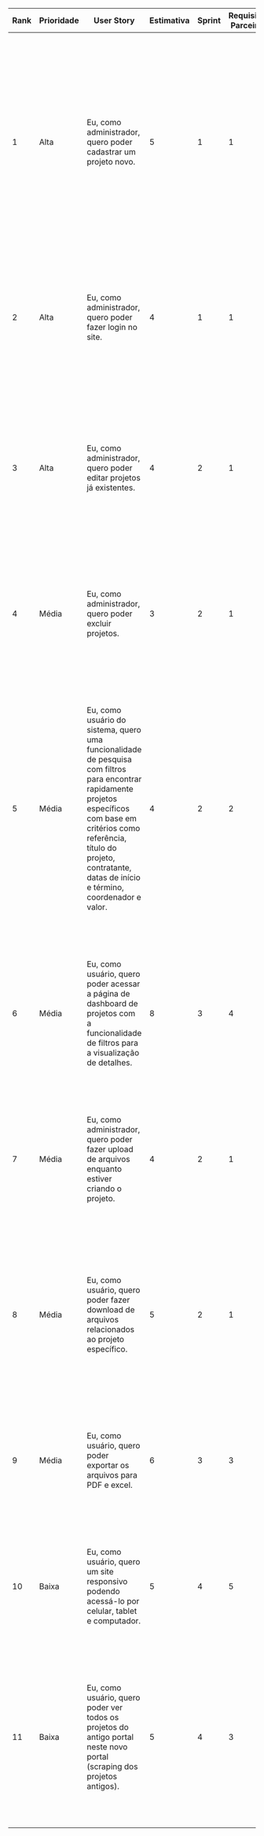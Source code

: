 | Rank | Prioridade | User Story | Estimativa | Sprint | Requisito Parceiro | DoR | DoD | Critérios de Aceitação | Tarefas de Backend | Tarefas de Frontend |
| --- | --- | --- | --- | --- | --- | --- | --- | --- | --- | --- |
| 1 | Alta | Eu, como administrador, quero poder cadastrar um projeto novo. | 5 | 1 | 1 | A definição e validação do endpoint para criação, o planejamento da interface do formulário e a clareza nos critérios de validação dos dados. | O projeto deve ser criado com todos os campos preenchidos corretamente; a validação de dados deve ocorrer no frontend e backend; os dados devem ser armazenados corretamente no banco de dados; os testes automatizados de criação de projeto devem passar. | O projeto deve ser cadastrado com nome, descrição e demais detalhes; o sistema deve exibir uma mensagem de sucesso após o cadastro; o projeto cadastrado deve aparecer na lista de projetos. | Implementar o endpoint para criação de projetos, validar os campos obrigatórios no servidor, garantir o retorno de sucesso ou erro.| Criar o formulário de cadastro de projetos, validar os campos no frontend antes de enviar, implementar feedback visual de sucesso ou erro. |
| 2 | Alta | Eu, como administrador, quero poder fazer login no site. | 4 | 1 | 1 | Requisitos de autenticação definidos; integração com o sistema de usuários clara. | O login deve funcionar corretamente; as credenciais devem ser validadas; o administrador deve ser redirecionado após o login. | O administrador deve poder fazer login com e-mail e senha; erros de login devem ser tratados; o sistema deve manter a sessão do administrador. | Implementar o endpoint de login; validar as credenciais; gerenciar a sessão do administrador. | Criar o formulário de login; implementar a validação de campos; exibir mensagens de erro adequadas. |
| 3 | Alta | Eu, como administrador, quero poder editar projetos já existentes. | 4 | 2 | 1 | Definição do fluxo de edição; validação dos dados que podem ser alterados. | Os projetos devem poder ser editados corretamente; as alterações devem ser salvas no banco de dados. | O administrador deve poder modificar todos os campos do projeto; as alterações devem ser refletidas na lista de projetos; uma mensagem de sucesso deve ser exibida após a edição. | Implementar o endpoint de edição de projetos; validar as alterações. | Criar a interface de edição; preencher os campos com as informações atuais do projeto; implementar feedback visual após a edição. |
| 4 | Média | Eu, como administrador, quero poder excluir projetos. | 3 | 2 | 1 | Processo de exclusão claramente definido; confirmação da exclusão requerida. | O projeto deve ser excluído corretamente; a lista de projetos deve ser atualizada após a exclusão. | O administrador deve ser capaz de excluir um projeto; uma mensagem de confirmação deve ser exibida; a lista deve refletir a exclusão. | Implementar o endpoint de exclusão de projetos; validar a exclusão. | Criar a interface de confirmação de exclusão; implementar feedback visual após a exclusão. |
| 5 | Média | Eu, como usuário do sistema, quero uma funcionalidade de pesquisa com filtros para encontrar rapidamente projetos específicos com base em critérios como referência, título do projeto, contratante, datas de início e término, coordenador e valor. | 4 | 2 | 2 | Mockups ou exemplos da funcionalidade de pesquisa foram discutidos e aprovados; critérios de aceitação definidos e detalhados; backend com dados de exemplo para teste. | Todos os filtros configuráveis estão disponíveis no frontend; a pesquisa retorna os resultados corretos com base nos critérios definidos; o sistema foi testado com vários cenários; documentação atualizada. | A barra de pesquisa permite entrada de texto e aplica filtros configuráveis; os filtros incluem: Referência, Título do Projeto, Contratante (opcional), Data de Início (opcional), Data de Término (opcional), Coordenador e Valor (opcional); os resultados são atualizados em tempo real. | Implementar endpoints para filtragem de dados, configurar os filtros no banco de dados, e realizar testes de unidade para os endpoints. |  Criar a interface da barra de pesquisa e filtros, implementar a atualização em tempo real dos resultados, e testar a interação do usuário com a pesquisa. |
| 6 | Média | Eu, como usuário, quero poder acessar a página de dashboard de projetos com a funcionalidade de filtros para a visualização de detalhes. | 8 | 3 | 4 | Definição da estrutura da página de dashboard; identificação dos filtros a serem implementados. | A página de dashboard deve carregar corretamente; os filtros devem aplicar-se sem erro; os detalhes dos projetos devem ser exibidos corretamente. | O usuário deve conseguir acessar a página de dashboard; todos os projetos devem ser exibidos com detalhes; a filtragem deve ser intuitiva e funcional. | Implementar o endpoint para obter dados da dashboard; garantir que os dados estejam formatados corretamente. | Criar a interface da página de dashboard; implementar os filtros; garantir que os detalhes dos projetos sejam exibidos corretamente. |
| 7 | Média | Eu, como administrador, quero poder fazer upload de arquivos enquanto estiver criando o projeto. | 4 | 2 | 1 | Processo de upload de arquivos definido; tipos de arquivos permitidos especificados. | O upload deve ocorrer sem erros; arquivos devem ser armazenados corretamente. | O administrador deve conseguir fazer upload de arquivos; uma mensagem de sucesso deve ser exibida após o upload; os arquivos devem estar acessíveis. | Implementar o endpoint de upload; validar os tipos de arquivos; armazenar os arquivos no servidor. | Criar a interface para upload de arquivos; implementar a validação de tipos de arquivo; fornecer feedback visual sobre o status do upload. |
| 8 | Média | Eu, como usuário, quero poder fazer download de arquivos relacionados ao projeto específico. | 5 | 2 | 1 | Identificação dos arquivos que podem ser baixados; confirmação de permissões de acesso. | O download deve ser feito sem erros; arquivos devem ser baixados no formato correto. | O usuário deve conseguir fazer download de arquivos relacionados; uma mensagem de sucesso deve ser exibida após o download; os arquivos devem abrir corretamente. | Implementar o endpoint de download; garantir que os arquivos estejam disponíveis para download. | Criar a interface para download de arquivos; implementar feedback visual após o download. |
| 9 | Média | Eu, como usuário, quero poder exportar os arquivos para PDF e excel. | 6 | 3 | 3 | Definição dos formatos de exportação; confirmação da estrutura dos dados para exportação. | Os arquivos devem ser exportados corretamente para os formatos especificados; a integridade dos dados deve ser mantida. | O usuário deve conseguir exportar os arquivos nos formatos desejados; uma mensagem de sucesso deve ser exibida após a exportação. | Implementar os endpoints de exportação; garantir que os dados sejam formatados corretamente para PDF e Excel. | Criar a interface para exportação de arquivos; implementar feedback visual após a exportação. |
| 10 | Baixa | Eu, como usuário, quero um site responsivo podendo acessá-lo por celular, tablet e computador. | 5 | 4 | 5 | Definição de layouts responsivos para diferentes dispositivos; especificação de tamanhos e dimensões. | O site deve ser acessível em todos os dispositivos; a experiência do usuário deve ser consistente. | O site deve se adaptar corretamente a diferentes tamanhos de tela; todos os elementos devem ser acessíveis e funcionais em dispositivos móveis. | N/A (principalmente frontend). |  Implementar CSS responsivo; testar a interface em diferentes dispositivos; otimizar o layout para smartphones e tablets. |
| 11 | Baixa | Eu, como usuário, quero poder ver todos os projetos do antigo portal neste novo portal (scraping dos projetos antigos). | 5 | 4 | 3 | Requisitos de scraping definidos; integração com o banco de dados do portal antigo clara. | O scraping deve capturar todos os projetos antigos; os projetos devem ser exibidos corretamente no novo portal; erros durante o scraping devem ser tratados. | Todos os projetos antigos devem ser importados; os dados devem ser exibidos da mesma forma que os novos projetos; falhas no processo de scraping devem ser comunicadas ao administrador. | Implementar a lógica de scraping dos dados do portal antigo; garantir a transferência e integração dos dados no novo banco de dados; tratamento de erros e logs do processo de scraping. | Criar a interface para visualização dos projetos antigos; garantir que a exibição seja consistente com os novos projetos; exibir mensagens de erro adequadas em caso de falha no scraping. |